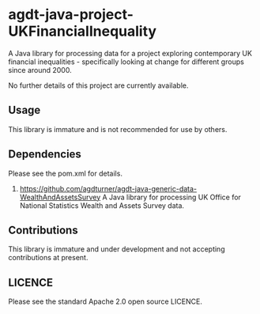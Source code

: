 # agdt-java-project-UKFinancialInequality
A Java library for processing data for a project exploring contemporary UK financial inequalities - specifically looking at change for different groups since around 2000.

No further details of this project are currently available.

## Usage
This library is immature and is not recommended for use by others.

## Dependencies
Please see the pom.xml for details.
1. https://github.com/agdturner/agdt-java-generic-data-WealthAndAssetsSurvey
A Java library for processing UK Office for National Statistics Wealth and Assets Survey data.

## Contributions
This library is immature and under development and not accepting contributions at present.

## LICENCE
Please see the standard Apache 2.0 open source LICENCE.
